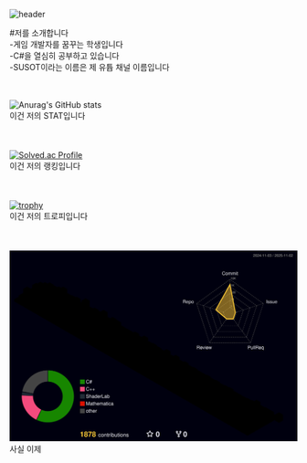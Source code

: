 ![header](https://capsule-render.vercel.app/api?type=venom&color=random&height=400&section=header&text=안녕하세요%20이찬민입니다&desc=만나서%20반갑습니다&fontSize=60&descSize=30&fontColor=DDDDDD&fontAlighY=50&)

#저를 소개합니다<br>
-게임 개발자를 꿈꾸는 학생입니다<br>
-C#을 열심히 공부하고 있습니다<br>
-SUSOT이라는 이름은 제 유튭 채널 이름입니다<br><br><br>

![Anurag's GitHub stats](https://github-readme-stats.vercel.app/api?username=SUSOT&show_icons=true&theme=radical)<br>
이건 저의 STAT입니다<br><br><br><br>
[![Solved.ac Profile](http://mazassumnida.wtf/api/generate_badge?boj=SUSOT)](https://solved.ac/SUSOT)<br/>
이건 저의 랭킹입니다<br><br><br><br>
[![trophy](https://github-profile-trophy.vercel.app/?username=SUSOT&theme=flat&column=7)](https://github.com/SUSOT/)<br>
이건 저의 트로피입니다<br><br><br><br>
![](./profile-3d-contrib/profile-night-rainbow.svg)<br>
사실 이제 


